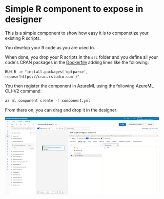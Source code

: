 # Simple R component to expose in designer

This is a simple component to show how easy it is to componetize your existing R scripts.

You develop your R code as you are used to.

When done, you drop your R scripts in the `src` folder and you define all your code's CRAN packages in the [Dockerfile](./environment/Dockerfile) adding lines like the following:

```Docker
RUN R -e "install.packages('optparse', repos='https://cran.rstudio.com')"
```

You then register the component in AzureML using the following AzureML CLI-V2 command:

```bash
az ml component create -f component.yml
```

From there on, you can drag and drop it in the designer:

![Custom R component](./Readme.SimpleRComponent.png)
